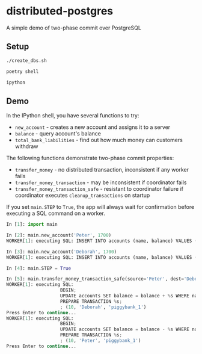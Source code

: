 # distributed-postgres
A simple demo of two-phase commit over PostgreSQL


## Setup

```bash
./create_dbs.sh

poetry shell

ipython
```


## Demo

In the IPython shell, you have several functions to try:

- `new_account` - creates a new account and assigns it to a server
- `balance` - query account's balance
- `total_bank_liabilities` - find out how much money can customers withdraw

The following functions demonstrate two-phase commit properties:
- `transfer_money` - no distributed transaction, inconsistent if any worker fails
- `transfer_money_transaction` - may be inconsistent if coordinator fails
- `transfer_money_transaction_safe` - resistant to coordinator failure if coordinator
  executes `cleanup_transactions` on startup


If you set `main.STEP` to `True`, the app will always wait for confirmation before
executing a SQL command on a worker.

```python
In [1]: import main

In [2]: main.new_account('Peter', 1700)
WORKER[1]: executing SQL: INSERT INTO accounts (name, balance) VALUES (%s, %s); ('Peter', 1700)

In [3]: main.new_account('Deborah', 1700)
WORKER[1]: executing SQL: INSERT INTO accounts (name, balance) VALUES (%s, %s); ('Deborah', 1700)

In [4]: main.STEP = True

In [5]: main.transfer_money_transaction_safe(source='Peter', dest='Deborah', amount=10)
WORKER[1]: executing SQL:
                    BEGIN;
                    UPDATE accounts SET balance = balance + %s WHERE name = %s;
                    PREPARE TRANSACTION %s;
                    ; (10, 'Deborah', 'piggybank_1')
Press Enter to continue...
WORKER[1]: executing SQL:
                    BEGIN;
                    UPDATE accounts SET balance = balance - %s WHERE name = %s;
                    PREPARE TRANSACTION %s;
                    ; (10, 'Peter', 'piggybank_1')
Press Enter to continue...
```
